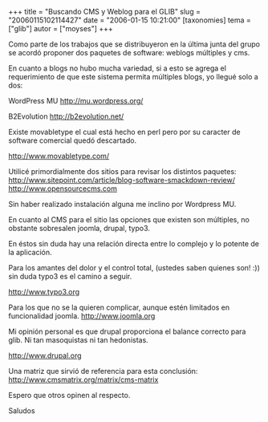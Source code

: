 +++
title = "Buscando CMS y Weblog para el GLIB"
slug = "20060115102114427"
date = "2006-01-15 10:21:00"
[taxonomies]
tema = ["glib"]
autor = ["moyses"]
+++

Como parte de los trabajos que se distribuyeron en la última junta del
grupo se acordó proponer dos paquetes de software: weblogs múltiples y
cms.

<!-- more -->
En cuanto a blogs no hubo mucha variedad, si a esto se agrega el
requerimiento de que este sistema permita múltiples blogs, yo llegué
solo a dos:

WordPress MU
<a href="http://mu.wordpress.org/">http://mu.wordpress.org/</a>

B2Evolution
<a href="http://b2evolution.net/">http://b2evolution.net/</a>

Existe movabletype el cual está hecho en perl pero por su caracter de
software comercial quedó descartado.

<a href="http://www.movabletype.com/">http://www.movabletype.com/</a>

Utilicé primordialmente dos sitios para revisar los distintos paquetes:
<a href="http://www.sitepoint.com/article/blog-software-smackdown-review/">http://www.sitepoint.com/article/blog-software-smackdown-review/</a>
<a href="http://www.opensourcecms.com">http://www.opensourcecms.com</a>

Sin haber realizado instalación alguna me inclino por Wordpress MU.

En cuanto al CMS para el sitio las opciones que existen son múltiples,
no obstante sobresalen joomla, drupal, typo3.

En éstos sin duda hay una relación directa entre lo complejo y lo
potente de la aplicación.

Para los amantes del dolor y el control total, (ustedes saben quienes
son! :)) sin duda typo3 es el camino a seguir.

<a href="http://www.typo3.org">http://www.typo3.org</a>

Para los que no se la quieren complicar, aunque estén limitados en
funcionalidad joomla.
<a href="http://www.joomla.org">http://www.joomla.org</a>

Mi opinión personal es que drupal proporciona el balance correcto para
glib. Ni tan masoquistas ni tan hedonistas.

<a href="http://www.drupal.org">http://www.drupal.org</a>

Una matriz que sirvió de referencia para esta conclusión:
<a href="http://www.cmsmatrix.org/matrix/cms-matrix">http://www.cmsmatrix.org/matrix/cms-matrix</a>

Espero que otros opinen al respecto.

Saludos

